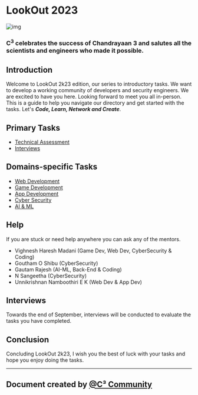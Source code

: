# LookOut 2023


![img](https://www.hindustantimes.com/ht-img/img/2023/08/21/1600x900/chandrayaan_3_live_updates_1692604453081_1692604453262.jpg)
### C<sup>3</sup> celebrates the success of Chandrayaan 3 and salutes all the scientists and engineers who made it possible.


## Introduction

Welcome to LookOut 2k23 edition, our series to introductory tasks. We want to develop a working community of 
developers and security engineers. We are excited to have you here. Looking forward to meet you all in-person. This 
is a guide to help you navigate our directory and get started with the tasks. Let's ***Code, Learn, Network and Create***.

## Primary Tasks

- [Technical Assessment](#technical-assessment)
- [Interviews](#interviews)

## Domains-specific Tasks

- [Web Development](#technical-assessment)
- [Game Development](#interviews)
- [App Development](#interviews)
- [Cyber Security](#interviews)
- [AI & ML](#interviews)

## Help

If you are stuck or need help anywhere you can ask any of the mentors.

- Vighnesh Haresh Madani (Game Dev, Web Dev, CyberSecurity & Coding)
- Goutham O Shibu (CyberSecurity)
- Gautam Rajesh (AI-ML, Back-End & Coding)
- N Sangeetha (CyberSecurity)
- Unnikrishnan Namboothiri E K (Web Dev & App Dev)

## Interviews

Towards the end of September, interviews will be conducted to evaluate the tasks you have completed.

## Conclusion

Concluding LookOut 2k23, I wish you the best of luck with your tasks and hope you enjoy doing the tasks.

---

## Document created by [@C³ Community](https://github.com/CcubeCommunity)